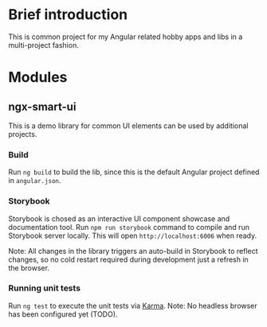 

# Brief introduction

This is common project for my Angular related hobby apps and libs in a multi-project fashion.

# Modules
## ngx-smart-ui
This is a demo library for common UI elements can be used by additional projects.
### Build
Run `ng build` to build the lib, since this is the default Angular project defined in `angular.json`.

### Storybook

Storybook is chosed as an interactive UI component showcase and documentation tool.
Run `npm run storybook` command to compile and run Storybook server locally. This will open `http://localhost:6006` when ready.

Note: All changes in the library triggers an auto-build in Storybook to reflect changes, so no cold restart required during development just a refresh in the browser.

### Running unit tests

Run `ng test` to execute the unit tests via [Karma](https://karma-runner.github.io).
Note: No headless browser has been configured yet (TODO).

